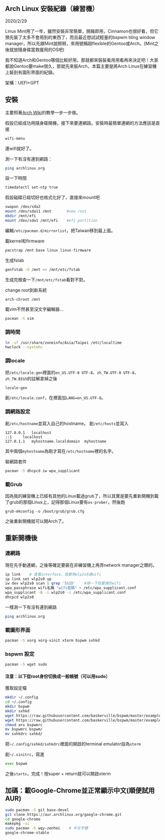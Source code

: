 ## Arch Linux 安裝紀錄（練習機）
2020/2/29

Linux Mint用了一年，雖然安裝非常簡單，開箱即用，Cinnamon也很好看，但它預先裝了太多不會用到的東西了，而且最近想試試輕量的bspwm tiling window manager，所以先跟Mint說掰掰，來用號稱超flexible的Gentoo或Arch。(Mint之後就放隨身碟當救援用的OS吧)

我不知道Arch和Gentoo哪個比較好用，那就都來裝裝看用用看再來決定吧！大家都說Gentoo要make很久，那就先來裝Arch，本篇主要是將Arch Linux在練習機上裝到有圖形界面的紀錄。

架構：UEFI+GPT

## 安裝

主要照著[Arch Wiki](https://wiki.archlinux.org/index.php/Installation_guide)的教學一步一步做。

假設已經成功用隨身碟開機，接下來要連網路。安裝時最簡單連網的方法應該是直接
```sh
wifi-menu
```
連wifi就好了。

測一下有沒有連到網路：
```sh
ping archlinux.org
```

設一下時間
```sh
timedatectl set-ntp true
```

假設磁碟已經切好也格式化好了，直接來mount吧
```sh
swapon /dev/sda2
mount /dev/sda11 /mnt       #new root
mkdir /mnt/efi
mount /dev/sda1 /mnt/efi    #efi partition
```

編輯`/etc/pacman.d/mirrorlist`，把Taiwan移到最上面。

載kernel和firmware
```sh
pacstrap /mnt base linux linux-firmware
```

生成fstab
```sh
genfstab -U /mnt >> /mnt/etc/fstab
```
生成完檢查一下`/mnt/etc/fstab`看對不對。

change root到新系統
```sh
arch-chroot /mnt
```

載vim不然甚至沒文字編輯器...
```sh
pacman -S vim
```

### 調時間
```sh
ln -sf /usr/share/zoneinfo/Asia/Taipei /etc/localtime
hwclock --systohc
```

### 調locale
把`/etc/locale.gen`裡面的`en_US.UTF-8 UTF-8`、`zh_TW.UTF-8 UTF-8`、`zh_TW.BIG5`的註解拿掉之後
```sh
locale-gen
```
創`/etc/locale.conf`，在裡面加`LANG=en_US.UTF-8`。

### 調網路設定
創`/etc/hostname`並寫入自己的hostname。
創`/etc/hosts`並寫入
```
127.0.0.1	localhost
::1		localhost
127.0.1.1	myhostname.localdomain	myhostname
```
其中兩個`myhostname`為剛才寫在`/etc/hostname`裡的名字。

裝網路套件
```sh
pacman -S dhcpcd iw wpa_supplicant
```

### 載Grub
因為我的練習機上已經有其他的Linux載過grub了，所以其實是要先重新開機到載了grub的那個Linux上，記得那個Linux要有`os-prober`，然後跑
```
grub-mkconfig -o /boot/grub/grub.cfg
```
之後重新開機就可以開Arch了。

## 重新開機後

### 連網路
現在先手動連網，之後等確定要裝在非練習機上再弄network manager之類的。
```sh
ip link    # 查看interface，我要用wlp2s0連wifi
ip link set wlp2s0 up
iw dev wlp2s0 scan | grep 'SSID'    #掃一下找要連的wifi
wpa_passphrase wifi名稱 "wifi密碼" > /etc/wpa_supplicant.conf
wpa_supplicant -B -i wlp2s0 -c /etc/wpa_supplicant.conf
dhcpcd wlp2s0
```
一樣測一下有沒有連到網路
```sh
ping archlinux.org
```

### 載圖形界面
```sh
pacman -S xorg xorg-xinit xterm bspwm sxhkd
```

### bspwm 設定
```sh
pacman -S wget sudo
```

#### 注意：以下從root身份切換成一般帳號（可以用sudo）
獲取設定檔
```sh
mkdir ~/.config
cd ~/.config
mkdir bspwm
mkdir sxhkd
wget https://raw.githubusercontent.com/baskerville/bspwm/master/examples/bspwmrc
wget https://raw.githubusercontent.com/baskerville/bspwm/master/examples/sxhkdrc
chmod a+x bspwmrc
mv bspwmrc bspwm/
mv sxhkdrc sxhkd/
```
把`~/.config/sxhkd/sxhkdrc`裡面的開啟的terminal emulator設為`xterm`

創`~/.xinitrc`，寫進
```sh
exec bspwm
```
之後`startx`，完成！按super + return就可以開啟xterm

## 加碼：載Google-Chrome並正常顯示中文(順便試用AUR)
```sh
sudo pacman -S git base-devel
git clone https://aur.archlinux.org/google-chrome.git
cd google-chrome
makepkg -si
sudo pacman -S wqy-zenhei    # 中文字體
google-chrome-stable
```

